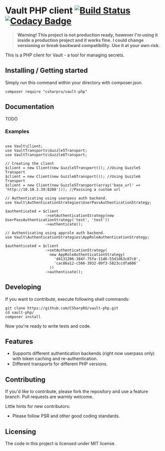 # Vault PHP client [![Build Status](https://travis-ci.org/CSharpRU/vault-php.svg?branch=master)](https://travis-ci.org/CSharpRU/vault-php) [![Codacy Badge](https://api.codacy.com/project/badge/Grade/0bf9f46a659844658d847c1b2ab01e8b)](https://www.codacy.com/app/c_sharp/vault-php?utm_source=github.com&amp;utm_medium=referral&amp;utm_content=CSharpRU/vault-php&amp;utm_campaign=Badge_Grade)
> **Warning! This project is not production ready, however I'm using it inside a production project and it works fine.**
> **I could change versioning or break backward compatibility.**
> **Use it at your own risk.**

This is a PHP client for Vault - a tool for managing secrets.

## Installing / Getting started

Simply run this command within your directory with composer.json. 

```shell
composer require "csharpru/vault-php"
```

## Documentation

TODO

### Examples
````

use Vault\Client;
use VaultTransports\Guzzle5Transport;
use VaultTransports\Guzzle6Transport;

// Creating the client
$client = new Client(new Guzzle5Transport()); //Using Guzzle5 Transport
$client = new Client(new Guzzle6Transport()); //Using Guzzle6 Transport
$client = new Client(new Guzzle5Transport(array('base_url' => 'http://10.10.3.39:8200'))); //Passsing a custom url

// Authenticating using userpass auth backend.
use Vault\AuthenticationStrategies\UserPassAuthenticationStrategy;

$authenticated = $client
                  ->setAuthenticationStrategy(new UserPassAuthenticationStrategy('test', 'test'))
                  ->authenticate();

// Authenticating using approle auth backend.
use Vault\AuthenticationStrategies\AppRoleAuthenticationStrategy;

$authenticated = $client
                  ->setAuthenticationStrategy(
                    new AppRoleAuthenticationStrategy(
                      'd4131206-384f-75fa-11d6-55d1d63c07c0', 
                      'cac86a12-c566-3932-09f3-5823ccdfa606'
                    ))
                  ->authenticate();

````

## Developing

If you want to contribute, execute following shell commands:

```shell
git clone https://github.com/CSharpRU/vault-php.git
cd vault-php/
composer install
```

Now you're ready to write tests and code.

## Features

* Supports different authentication backends (right now userpass only) with token caching and re-authentication.
* Different transports for different PHP versions.

## Contributing

If you'd like to contribute, please fork the repository and use a feature
branch. Pull requests are warmly welcome.

Little hints for new contributors:
* Please follow PSR and other good coding standards.

## Licensing

The code in this project is licensed under MIT license.
